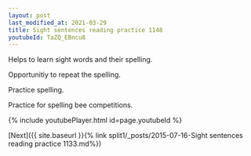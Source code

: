 ```yaml
---
layout: post
last_modified_at: 2021-03-29
title: Sight sentences reading practice 1148
youtubeId: TaZQ_EBncu8
---
```

 
 
Helps to learn sight words and their spelling.

Opportunitiy to repeat the spelling. 

Practice spelling. 
 
Practice for spelling bee competitions. 
 
{% include youtubePlayer.html id=page.youtubeId %}
 
 

[Next]({{ site.baseurl }}{% link  split1/_posts/2015-07-16-Sight sentences reading practice 1133.md%})
 
